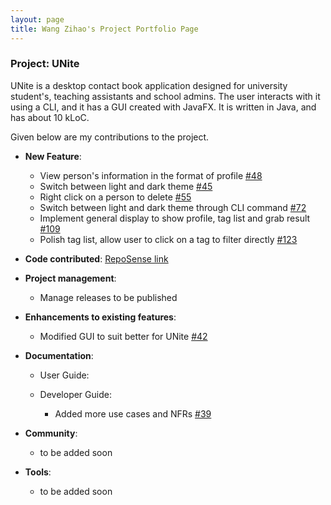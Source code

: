 ```yaml
---
layout: page
title: Wang Zihao's Project Portfolio Page
---
```


### Project: UNite

UNite is a desktop contact book application designed for university student's, teaching assistants and school admins. The user interacts with it using a CLI, and it has a GUI created with JavaFX. It is written in Java, and has about 10 kLoC.

Given below are my contributions to the project.

* **New Feature**:
  * View person's information in the format of profile [#48](https://github.com/AY2122S2-CS2103T-W12-2/tp/pull/48)
  * Switch between light and dark theme [#45](https://github.com/AY2122S2-CS2103T-W12-2/tp/pull/45)
  * Right click on a person to delete [#55](https://github.com/AY2122S2-CS2103T-W12-2/tp/pull/55)
  * Switch between light and dark theme through CLI command [#72](https://github.com/AY2122S2-CS2103T-W12-2/tp/pull/72)
  * Implement general display to show profile, tag list and grab result [#109](https://github.com/AY2122S2-CS2103T-W12-2/tp/pull/109)
  * Polish tag list, allow user to click on a tag to filter directly [#123](https://github.com/AY2122S2-CS2103T-W12-2/tp/pull/123)
  

* **Code contributed**: [RepoSense link](https://nus-cs2103-ay2122s2.github.io/tp-dashboard/?search=9teMare&sort=groupTitle&sortWithin=title&timeframe=commit&mergegroup=&groupSelect=groupByRepos&breakdown=true&checkedFileTypes=docs~functional-code~test-code~other&since=2022-02-18&tabOpen=true&tabType=zoom&zA=pnutzz-0207&zR=AY2122S2-CS2103T-W12-2%2Ftp%5Bmaster%5D&zACS=30.23076923076923&zS=2022-02-18&zFS=W12&zU=2022-03-02&zMG=false&zFTF=commit&zFGS=groupByRepos&zFR=false&tabAuthor=junjieteoh&tabRepo=AY2122S2-CS2103T-W12-2%2Ftp%5Bmaster%5D&authorshipIsMergeGroup=false&authorshipFileTypes=&authorshipIsBinaryFileTypeChecked=false&zFT=docs)


* **Project management**:
  * Manage releases to be published


* **Enhancements to existing features**:
  * Modified GUI to suit better for UNite [#42](https://github.com/AY2122S2-CS2103T-W12-2/tp/pull/42)


* **Documentation**:
    * User Guide:

    * Developer Guide:
        * Added more use cases and NFRs [#39](https://github.com/AY2122S2-CS2103T-W12-2/tp/pull/39)


* **Community**:
    * to be added soon


* **Tools**:
    * to be added soon
